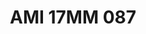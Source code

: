 ---
title: AMI 17MM 087
date: 
draft: false

# descripcion
description : Anillo de plata 925 y microcubics.

materials: Plata 925

color: 

dimensions: 17 mm diámetro

code: 05-28-1254

type: "Anillos"

categories: []

price: $5.360,00

price_eftvo: $4.560,00

# Images
# first image will be shown in the product page
images:
  # - image: "images/path_to_image"
  # La ubicacion de las imagenes es imagenes/Anillos/Anillos.Microcubic/05-28-1254-ami-17mm-087
  - image: "./images/anillos/microcubic/05-28-1254-ami-17mm-087.jpg"
---